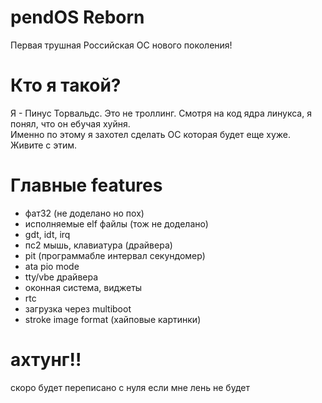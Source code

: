 # pendOS Reborn
Первая трушная Российская ОС нового поколения!
# Кто я такой?
Я - Пинус Торвальдс. Это не троллинг. Смотря на код ядра линукса, я понял, что он ебучая хуйня. <br>
Именно по этому я захотел сделать ОС которая будет еще хуже. Живите с этим.
# Главные features
- фат32 (не доделано но пох)
- исполняемые elf файлы (тож не доделано)
- gdt, idt, irq
- пс2 мышь, клавиатура (драйвера)
- pit (программабле интервал секундомер)
- ata pio mode
- tty/vbe драйвера
- оконная система, виджеты
- rtc
- загрузка через multiboot
- stroke image format (хайповые картинки)
# ахтунг!!
скоро будет переписано с нуля если мне лень не будет
